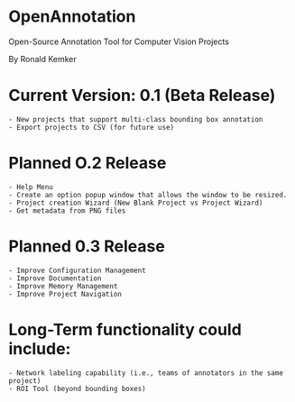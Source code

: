 # OpenAnnotation
 Open-Source Annotation Tool for Computer Vision Projects
 
By Ronald Kemker

# Current Version: 0.1 (Beta Release)
    - New projects that support multi-class bounding box annotation
    - Export projects to CSV (for future use)

# Planned O.2 Release
    - Help Menu
    - Create an option popup window that allows the window to be resized.
    - Project creation Wizard (New Blank Project vs Project Wizard)
    - Get metadata from PNG files

# Planned 0.3 Release
    - Improve Configuration Management
    - Improve Documentation
    - Improve Memory Management
    - Improve Project Navigation

# Long-Term functionality could include:
    - Network labeling capability (i.e., teams of annotators in the same project)
    - ROI Tool (beyond bounding boxes)



